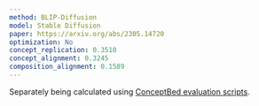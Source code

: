 ```yaml
---
method: BLIP-Diffusion
model: Stable Diffusion
paper: https://arxiv.org/abs/2305.14720
optimization: No
concept_replication: 0.3510
concept_alignment: 0.3245
composition_alignment: 0.1589
---
```


Separately being calculated using <a href="https://github.com/ConceptBed/evaluations">ConceptBed evaluation scripts</a>.
